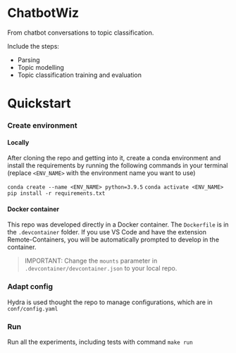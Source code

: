 # ChatbotWiz

From chatbot conversations to topic classification. 

Include the steps:

* Parsing 
* Topic modelling
* Topic classification training and evaluation



# Quickstart

### Create environment

#### Locally

After cloning the repo and getting into it, create a conda environment and install the requirements by running the following commands in your terminal (replace `<ENV_NAME>` with the environment name you want to use)

  `conda create --name <ENV_NAME> python=3.9.5`
  `conda activate <ENV_NAME>`
  `pip install -r requirements.txt`

#### Docker container

This repo was developed directly in a Docker container. The `Dockerfile` is in the `.devcontainer` folder. If you use VS Code and have the extension Remote-Containers, you will be automatically prompted to develop in the container. 

> IMPORTANT: Change the `mounts` parameter in `.devcontainer/devcontainer.json` to your local repo.

### Adapt config

Hydra is used thought the repo to manage configurations, which are in `conf/config.yaml`

### Run
Run all the experiments, including tests with command 
`make run`
